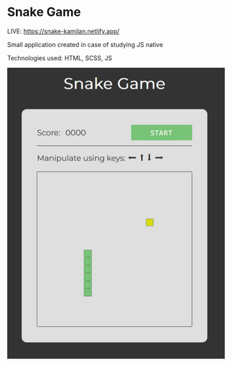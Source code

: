 # Snake Game

LIVE: https://snake-kamilan.netlify.app/

Small application created in case of studying JS native

Technologies used:
HTML, SCSS, JS

![view on application](./snake.jpg)

